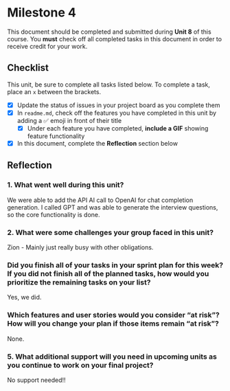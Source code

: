 # Milestone 4

This document should be completed and submitted during **Unit 8** of this course. You **must** check off all completed tasks in this document in order to receive credit for your work.

## Checklist

This unit, be sure to complete all tasks listed below. To complete a task, place an `x` between the brackets.

- [X] Update the status of issues in your project board as you complete them
- [X] In `readme.md`, check off the features you have completed in this unit by adding a ✅ emoji in front of their title
  - [X] Under each feature you have completed, **include a GIF** showing feature functionality
- [X] In this document, complete the **Reflection** section below

## Reflection

### 1. What went well during this unit?
We were able to add the API AI call to OpenAI for chat completion generation. I called GPT and was able to generate the interview questions, so the core functionality is done.
### 2. What were some challenges your group faced in this unit?
Zion - Mainly just really busy with other obligations.
### Did you finish all of your tasks in your sprint plan for this week? If you did not finish all of the planned tasks, how would you prioritize the remaining tasks on your list?
Yes, we did.
### Which features and user stories would you consider “at risk”? How will you change your plan if those items remain “at risk”?
None.
### 5. What additional support will you need in upcoming units as you continue to work on your final project?
No support needed!!
